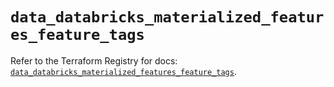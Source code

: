 # `data_databricks_materialized_features_feature_tags`

Refer to the Terraform Registry for docs: [`data_databricks_materialized_features_feature_tags`](https://registry.terraform.io/providers/databricks/databricks/1.85.0/docs/data-sources/materialized_features_feature_tags).
